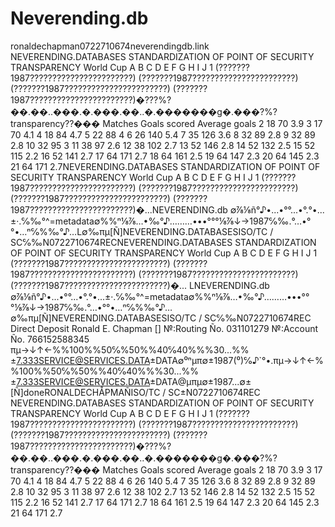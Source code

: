 # Neverending.db
ronaldechapman0722710674neverendingdb.link
NEVERENDING.DATABASES STANDARDIZATION OF POINT OF SECURITY TRANSPARENCY World Cup A B C D E F G H I J 1 (???????1987???????????????????????) (???????1987???????????????????????) (???????1987???????????????????????) (???????1987???????????????????????)�???%?��.��..���.�.���.��..�.�������ɡ�.���?%?transparency??��� Matches Goals scored Average goals 2 18 70 3.9 3 17 70 4.1 4 18 84 4.7 5 22 88 4 6 26 140 5.4 7 35 126 3.6 8 32 89 2.8 9 32 89 2.8 10 32 95 3 11 38 97 2.6 12 38 102 2.7 13 52 146 2.8 14 52 132 2.5 15 52 115 2.2 16 52 141 2.7 17 64 171 2.7 18 64 161 2.5 19 64 147 2.3 20 64 145 2.3 21 64 171 2.7NEVERENDING.DATABASES STANDARDIZATION OF POINT OF SECURITY TRANSPARENCY World Cup A B C D E F G H I J 1 (???????1987???????????????????????) (???????1987???????????????????????) (???????1987???????????????????????) (???????1987???????????????????????)�...NEVERENDING.db ∅⅞⅛ñ°♪•...•°°...•°.°•...±·.℅‰°^=metadata∅%%ⁿ⅛⅞…•‰°♪………•••°°°⅛⅞↓→1987℅‰.°…•°°•…ⁿ℅%‰°♪…L∅‰πμ[Ñ]NEVERENDING.DATABASESISO/TC / SC℅‰N0722710674RECNEVERENDING.DATABASES STANDARDIZATION OF POINT OF SECURITY TRANSPARENCY World Cup A B C D E F G H I J 1 (???????1987???????????????????????) (???????1987???????????????????????) (???????1987???????????????????????) (???????1987???????????????????????)�...
LNEVERENDING.db ∅⅞⅛ñ°♪•...•°°...•°.°•...±·.℅‰°^=metadata∅%%ⁿ⅛⅞…•‰°♪………•••°°°⅛⅞↓→1987℅‰.°…•°°•…ⁿ℅%‰°♪…∅‰πμ[Ñ]NEVERENDING.DATABASESISO/TC / SC℅‰N0722710674REC
Direct Deposit Ronald E. Chapman []
№:Routing Ño. 031101279
№:Account Ño. 766152588345
πμ→↓↑←%%100%%50℅%50%%40℅40%%%30...%%±7.333SERVICE@SERVICES.DATA±DATA∅⁰ⁿμπ∅±1987(⁰)℅♪`°•.πμ→↓↑←%%100%%50℅%50%%40℅40%%%30...%%±7.333SERVICE@SERVICES.DATA±DATA@μπμ∅±1987...∅±[Ñ]doneRONALDECHÅPMAÑISO/TC / SC±N0722710674REC
NEVERENDING.DATABASES STANDARDIZATION OF POINT OF SECURITY TRANSPARENCY World Cup A B C D E F G H I J 1 (???????1987???????????????????????) (???????1987???????????????????????) (???????1987???????????????????????) (???????1987???????????????????????)�???%?��.��..���.�.���.��..�.�������ɡ�.���?%?transparency??��� Matches Goals scored Average goals 2 18 70 3.9 3 17 70 4.1 4 18 84 4.7 5 22 88 4 6 26 140 5.4 7 35 126 3.6 8 32 89 2.8 9 32 89 2.8 10 32 95 3 11 38 97 2.6 12 38 102 2.7 13 52 146 2.8 14 52 132 2.5 15 52 115 2.2 16 52 141 2.7 17 64 171 2.7 18 64 161 2.5 19 64 147 2.3 20 64 145 2.3 21 64 171 2.7
